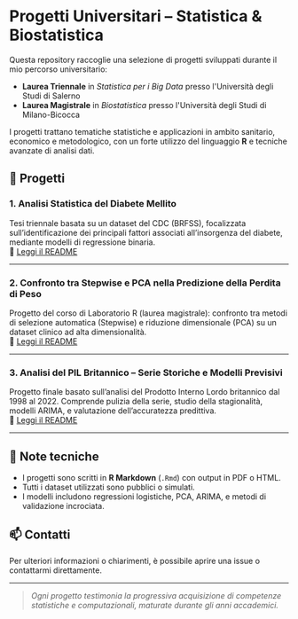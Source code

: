# Progetti Universitari – Statistica & Biostatistica

Questa repository raccoglie una selezione di progetti sviluppati durante il mio percorso universitario:

- **Laurea Triennale** in *Statistica per i Big Data* presso l'Università degli Studi di Salerno  
- **Laurea Magistrale** in *Biostatistica* presso l'Università degli Studi di Milano-Bicocca  

I progetti trattano tematiche statistiche e applicazioni in ambito sanitario, economico e metodologico, con un forte utilizzo del linguaggio **R** e tecniche avanzate di analisi dati.

## 📁 Progetti

### 1. Analisi Statistica del Diabete Mellito
Tesi triennale basata su un dataset del CDC (BRFSS), focalizzata sull’identificazione dei principali fattori associati all’insorgenza del diabete, mediante modelli di regressione binaria.  
📄 [Leggi il README](./tesi_triennale/)

---

### 2. Confronto tra Stepwise e PCA nella Predizione della Perdita di Peso  
Progetto del corso di Laboratorio R (laurea magistrale): confronto tra metodi di selezione automatica (Stepwise) e riduzione dimensionale (PCA) su un dataset clinico ad alta dimensionalità.  
📄 [Leggi il README](./lab_stat2/README.md)

---

### 3. Analisi del PIL Britannico – Serie Storiche e Modelli Previsivi  
Progetto finale basato sull’analisi del Prodotto Interno Lordo britannico dal 1998 al 2022. Comprende pulizia della serie, studio della stagionalità, modelli ARIMA, e valutazione dell’accuratezza predittiva.  
📄 [Leggi il README](./lab_stat/README.md)

---

## 📌 Note tecniche

- I progetti sono scritti in **R Markdown** (`.Rmd`) con output in PDF o HTML.
- Tutti i dataset utilizzati sono pubblici o simulati.
- I modelli includono regressioni logistiche, PCA, ARIMA, e metodi di validazione incrociata.

## 📫 Contatti

Per ulteriori informazioni o chiarimenti, è possibile aprire una issue o contattarmi direttamente.

---

> *Ogni progetto testimonia la progressiva acquisizione di competenze statistiche e computazionali, maturate durante gli anni accademici.*
